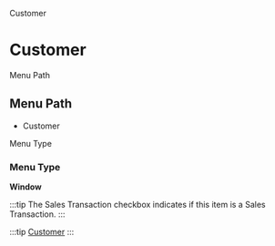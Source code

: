 
Customer
# Customer



Menu Path
## Menu Path



- Customer

Menu Type
### Menu Type

**Window**

:::tip
The Sales Transaction checkbox indicates if this item is a Sales Transaction.
:::

:::tip
[Customer](functional-guide/window/window-customer.md)
:::